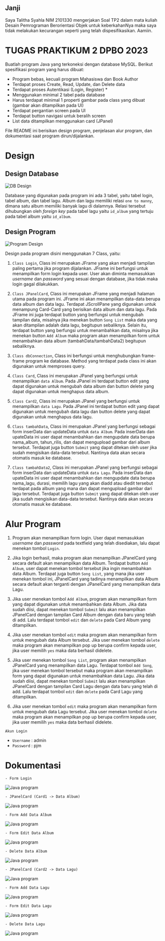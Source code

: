 ## Janji
Saya Talitha Syahla NIM 2101330 mengerjakan Soal TP2
dalam mata kuliah Desain Pemrograman Berorientasi Objek untuk keberkahanNya 
maka saya tidak melakukan kecurangan seperti yang telah dispesifikasikan. Aamiin.

# TUGAS PRAKTIKUM 2 DPBO 2023
Buatlah program Java yang terkoneksi dengan database MySQL. Berikut spesifikasi program yang harus dibuat:
- Program bebas, kecuali program Mahasiswa dan Book Author
- Terdapat proses Create, Read, Update, dan Delete data
- Terdapat proses Autentikasi (Login, Register) *
- Menggunakan minimal 2 tabel pada database
- Harus terdapat minimal 1 properti gambar pada class yang dibuat (gambar akan ditampilkan pada UI)
- Terdapat pergantian screen pada UI
- Terdapat button navigasi untuk beralih screen
- List data ditampilkan menggunakan card (JPanel)

File README ini berisikan design program, penjelasan alur program, dan dokumentasi saat program dirun/dijalankan.

# Design 

## Design Database

![DB Design](screenshot/db_design.png)

Database yang digunakan pada program ini ada 3 tabel, yaitu tabel login, tabel album, dan tabel lagu. Album dan lagu memiliki relasi `one to manny`, dimana satu album memiliki banyak lagu di dalamnya. Relasi tersebut dihubungkan oleh _foreign key_ pada tabel lagu yaitu `id_album` yang tertuju pada tabel album yaitu `id_album`.  

## Design Program

![Program Design](screenshot/uml_tp2.png)

Design pada program disini menggunakan 7 Class, yaitu:

1) `Class Login`, Class ini merupakan JFrame yang akan menjadi tampilan paling pertama jika program dijalankan. JFrame ini berfungsi untuk menampilkan form login kepada user. User akan diminta memasukkan _username_ dan _password_ yang sesuai dengan database, jika tidak maka login gagal dilakukkan.

2) `Class JPanelCard`, Class ini merupakan JFrame yang menjadi halaman utama pada program ini. JFrame ini akan menampilkan data-data berupa data album dan data lagu. Terdapat JScrollPane yang digunakan untuk menampung Card-Card yang berisikan data album dan data lagu. Pada JFrame ini juga terdapat button yang berfungsi untuk mengubah tampilan data, misalnya jika menekan button `Song List` maka data yang akan ditampilan adalah data lagu, begitupun sebaliknya. Selain itu, terdapat button yang berfungsi untuk menambahkan data, misalnya jika menekan button `Add Album` maka program akan menampilkan form untuk menambahkan data album (tambahData/tambahData2) begitupun sebaliknya.

3) `Class dbConnection`, Class ini berfungsi untuk menghubungkan frame-frame program ke database. Method yang terdapat pada class ini akan digunakan untuk memproses query.

4) `Class Card`, Class ini merupakan JPanel yang berfungsi untuk menampilkan `data Album`. Pada JPanel ini terdapat button edit yang dapat digunakan untuk mengubah data album dan button delete yang dapat digunakan untuk menghapus data album.

5) `Class Card2`, Class ini merupakan JPanel yang berfungsi untuk menampilkan `data Lagu`. Pada JPanel ini terdapat button edit yang dapat digunakan untuk mengubah data lagu dan button delete yang dapat digunakan untuk menghapus data lagu.

6) `Class tambahData`, Class ini merupakan JPanel yang berfungsi sebagai form inserData dan updateData untuk `data Album`. Pada inserData dan upateData ini user dapat menambahkan dan mengupdate data berupa nama_album, tahun_rilis, dan dapat mengupload gambar dari album tersebut. Terdapat juga button `Submit` yang dapat ditekan oleh user jika sudah mengisikan data-data tersebut. Nantinya data akan secara otomatis masuk ke database.

7) `Class tambahData2`, Class ini merupakan JPanel yang berfungsi sebagai form inserData dan updateData untuk `data Lagu`. Pada inserData dan upateData ini user dapat menambahkan dan mengupdate data berupa nama_lagu, durasi, memilih lagu yang akan diadd atau diedit tersebut terdapat pada album yang mana dan dapat mengupload gambar dari lagu tersebut. Terdapat juga button `Submit` yang dapat ditekan oleh user jika sudah mengisikan data-data tersebut. Nantinya data akan secara otomatis masuk ke database.

# Alur Program
1. Program akan menampilkan form login. User dapat memasukkan _username_ dan _password_ pada textfield yang telah disediakan, lalu dapat menekan tombol `Login`.

2. Jika login berhasil, maka program akan menampilkan JPanelCard yang secara default akan menampilkan data Album. Terdapat button `Add Album`, user dapat menekan tombol tersebut jika ingin menambahkan data Album. Terdapat juga button `Song List`, yang mana jika user menekan tombol ini, JPanelCard yang tadinya menampilkan data Album secara default akan terganti dengan JPanelCard yang menampilkan data Lagu. 

3. Jika user menekan tombol `Add Album`, program akan menampilkan form yang dapat digunakan untuk menambahkan data Album. Jika data sudah diisi, dapat menekan tombol `Submit` lalu akan menampilkan JPanelCard dengan tampilan Card Album dengan data baru yang telah di add. Lalu terdapat tombol `edit` dan `delete` pada Card Album yang ditampilkan. 

4. Jika user menekan tombol `edit` maka program akan menampilkan form untuk mengubah data Album tersebut. Jika user menekan tombol `delete` maka program akan menampilkan pop up berupa confirm kepada user, jika user memilih `yes` maka data berhasil didelete.

5. Jika user menekan tombol `Song List`, program akan menampilkan JPanelCard yang menampilkan data Lagu. Terdapat tombol `Add Song`, jika user menekan tombol tersebut maka program akan menampilkan form yang dapat digunakan untuk menambahkan data Lagu.
Jika data sudah diisi, dapat menekan tombol `Submit` lalu akan menampilkan JPanelCard dengan tampilan Card Lagu dengan data baru yang telah di add. Lalu terdapat tombol `edit` dan `delete` pada Card Lagu yang ditampilkan. 

6. Jika user menekan tombol `edit` maka program akan menampilkan form untuk mengubah data Lagu tersebut. Jika user menekan tombol `delete` maka program akan menampilkan pop up berupa confirm kepada user, jika user memilih `yes` maka data berhasil didelete.

`Akun Login`
 
 - `Username` : admin
 - `Password` : pjm

# Dokumentasi

    - Form Login
![Java program](screenshot/result/login.png)

    - JPanelCard (Card1 -> Data Album)
![Java program](screenshot/result/JPanelCard.png)

    - Form Add Data Album
![Java program](screenshot/result/addAlbum.png)

    - Form Edit Data Album
![Java program](screenshot/result/editAlbum.png)

    - Delete Data Album
![Java program](screenshot/result/delAlbum.png)

    - JPanelCard (Card2 -> Data Lagu)
![Java program](screenshot/result/card2.png)

    - Form Add Data Lagu
![Java program](screenshot/result/addLagu.png)

    - Form Edit Data Lagu
![Java program](screenshot/result/editLagu.png)

    - Delete Data Lagu
![Java program](screenshot/result/delLagu.png)
